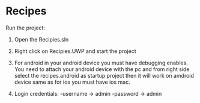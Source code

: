 # Recipes

Run the project:
  1. Open the Recipies.sln
  2. Right click on Recipies.UWP and start the project
     
  3. For android in your android device you must have debugging enables.
     You need to attach your android device with the pc and from right side
     select the recipes.android as startup project then it will work on amdroid
     device same as for ios you must have ios mac.
     
  4. Login credentials:
      -username -> admin
      -password -> admin
